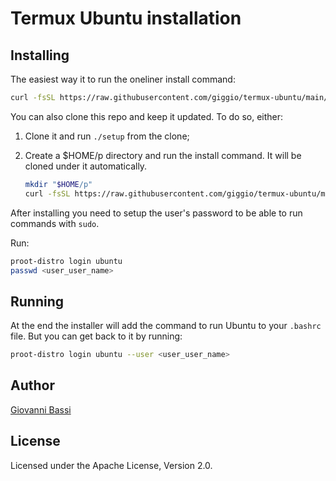 # Termux Ubuntu installation

## Installing

The easiest way it to run the oneliner install command:

```bash
curl -fsSL https://raw.githubusercontent.com/giggio/termux-ubuntu/main/setup | bash -s -- <your_user_name>
```

You can also clone this repo and keep it updated. To do so, either:

1. Clone it and run `./setup` from the clone;
2. Create a $HOME/p directory and run the install command. It will be cloned under it automatically.

    ```bash
    mkdir "$HOME/p"
    curl -fsSL https://raw.githubusercontent.com/giggio/termux-ubuntu/main/setup | bash -s -- <your_user_name>
    ```

After installing you need to setup the user's password to be able to run commands with `sudo`.

Run:

```bash
proot-distro login ubuntu
passwd <user_user_name>
```

## Running

At the end the installer will add the command to run Ubuntu to your `.bashrc` file.
But you can get back to it by running:

```bash
proot-distro login ubuntu --user <user_user_name>
```

## Author

[Giovanni Bassi](https://twitter.com/giovannibassi)

## License

Licensed under the Apache License, Version 2.0.
